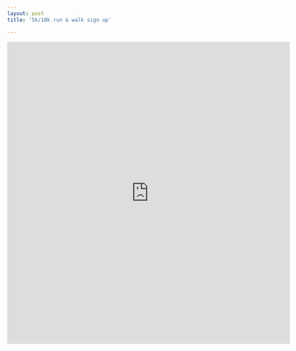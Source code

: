 ```yaml
---
layout: post
title: '5k/10k run & walk sign up'

---
```


<iframe src="https://docs.google.com/spreadsheet/embeddedform?formkey=dFVjSGlQczh4X3hqZ2k2S09SWjhoTlE6MQ" width="660" height="705" frameborder="0" marginheight="0" marginwidth="0"></iframe>
